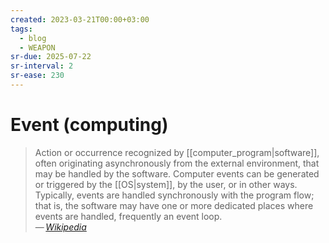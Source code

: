 ```yaml
---
created: 2023-03-21T00:00+03:00
tags:
  - blog
  - WEAPON
sr-due: 2025-07-22
sr-interval: 2
sr-ease: 230
---
```


# Event (computing)

> Action or occurrence recognized by [[computer_program|software]], often originating asynchronously from the external environment, that may be handled by the software. Computer events can be generated or triggered by the [[OS|system]], by the user, or in other ways. Typically, events are handled synchronously with the program flow; that is, the software may have one or more dedicated places where events are handled, frequently an event loop.\
> — <cite>[Wikipedia](https://en.wikipedia.org/wiki/Event_(computing))</cite>

